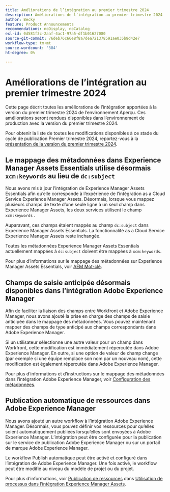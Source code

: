 ```yaml
---
title: Améliorations de l’intégration au premier trimestre 2024
description: Améliorations de l’intégration au premier trimestre 2024
author: Becky
feature: Product Announcements
recommendations: noDisplay, noCatalog
exl-id: 0d581f3c-2aaf-4ac1-97a5-df1b01627080
source-git-commit: 76deb76c66e8f8a7dea721378591ae035b8d42e7
workflow-type: tm+mt
source-wordcount: '384'
ht-degree: 0%

---
```


# Améliorations de l’intégration au premier trimestre 2024

Cette page décrit toutes les améliorations de l’intégration apportées à la version du premier trimestre 2024 de l’environnement Aperçu. Ces améliorations seront rendues disponibles dans l’environnement de production avec la version du premier trimestre 2024.

Pour obtenir la liste de toutes les modifications disponibles à ce stade du cycle de publication Premier trimestre 2024, reportez-vous à la [présentation de la version du premier trimestre 2024](/help/quicksilver/product-announcements/product-releases/24-q1-release-activity/24-q1-release-overview.md).

## Le mappage des métadonnées dans Experience Manager Assets Essentials utilise désormais `xcm:keywords` au lieu de `dc:subject`

Nous avons mis à jour l’intégration de Experience Manager Assets Essentials afin qu’elle corresponde à l’expérience de l’intégration as a Cloud Service Experience Manager Assets. Désormais, lorsque vous mappez plusieurs champs de texte d’une seule ligne à un seul champ dans Experience Manager Assets, les deux services utilisent le champ `xcm:keywords` .

Auparavant, ces champs étaient mappés au champ `dc:subject` dans Experience Manager Assets Essentials. La fonctionnalité as a Cloud Service Experience Manager Assets reste inchangée.

Toutes les métadonnées Experience Manager Assets Essentials actuellement mappées à `dc:subject` doivent être mappées à `xcm:keywords`.

Pour plus d’informations sur le mappage des métadonnées sur Experience Manager Assets Essentials, voir [AEM Mot-clé](/help/quicksilver/documents/adobe-workfront-for-experience-manager-assets-essentials/setup-asset-essentials.md#aem-keyword).

## Champs de saisie anticipée désormais disponibles dans l’intégration Adobe Experience Manager

Afin de faciliter la liaison des champs entre Workfront et Adobe Experience Manager, nous avons ajouté la prise en charge des champs de saisie anticipée dans le mappage des métadonnées. Vous pouvez maintenant mapper des champs de type anticipé aux champs correspondants dans Adobe Experience Manager.

Si un utilisateur sélectionne une autre valeur pour un champ dans Workfront, cette modification est immédiatement répercutée dans Adobe Experience Manager. En outre, si une option de valeur de champ change (par exemple si une équipe remplace son nom par un nouveau nom), cette modification est également répercutée dans Adobe Experience Manager.

Pour plus d’informations et d’instructions sur le mappage des métadonnées dans l’intégration Adobe Experience Manager, voir [Configuration des métadonnées](/help/quicksilver/administration-and-setup/configure-integrations/configure-aacs-integration.md#set-up-metadata-optional).

## Publication automatique de ressources dans Adobe Experience Manager

Nous avons ajouté un autre workflow à l’intégration Adobe Experience Manager. Désormais, vous pouvez définir vos ressources pour qu’elles soient automatiquement publiées lorsqu’elles sont envoyées à Adobe Experience Manager. L’intégration peut être configurée pour la publication sur le service de publication Adobe Experience Manager ou sur un portail de marque Adobe Experience Manager.

Le workflow Publish automatique peut être activé et configuré dans l’intégration de Adobe Experience Manager. Une fois activé, le workflow peut être modifié au niveau du modèle de projet ou du projet.

Pour plus d’informations, voir [Publication de ressources](/help/quicksilver/documents/adobe-workfront-for-experience-manager-assets-essentials/use-aem-workflows.md#publishing-assets) dans [Utilisation de processus dans l’intégration Experience Manager Assets](/help/quicksilver/documents/adobe-workfront-for-experience-manager-assets-essentials/use-aem-workflows.md).
